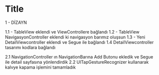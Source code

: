 #  Title

1 - DİZAYN 

1.1 - TableView eklendi ve ViewControllere bağlandı 
1.2 - TableView NavigasyonController eklendi ki navigasyon barımız oluşsun 
1.3 - Yeni DetailViewcontroller eklendi ve Segue ile bağlandı
1.4 DetailViewcontroller tasarımı kodlara bağlandı 


2.1 NavigationController ın NavigationBarına Add Butonu ekledik ve Segue ile detail sayfasına yönlendirdik 
2.2  UITapGestureRecognizer kullanarak kalvye kapama işlemini tamamladık



